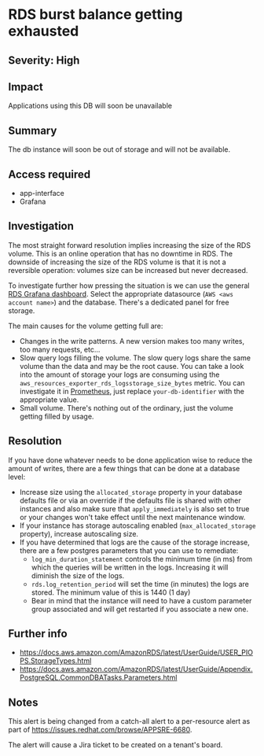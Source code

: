 # RDS burst balance getting exhausted

## Severity: High

## Impact

Applications using this DB will soon be unavailable

## Summary

The db instance will soon be out of storage and will not be available.

## Access required

* app-interface
* Grafana

## Investigation

The most straight forward resolution implies increasing the size of the RDS volume. This is an online operation that has no downtime in RDS. The downside of increasing the size of the RDS volume is that it is not a reversible operation: volumes size can be increased but never decreased.

To investigate further how pressing the situation is we can use the general [RDS Grafana dashboard](https://grafana.app-sre.devshift.net/d/AWSRDSdbi/aws-rds?orgId=1). Select the appropriate datasource (`AWS <aws account name>`) and the database. There's a dedicated panel for free storage.

The main causes for the volume getting full are:

* Changes in the write patterns. A new version makes too many writes, too many requests, etc...
* Slow query logs filling the volume. The slow query logs share the same volume than the data and may be the root cause. You can take a look into the amount of storage your logs are consuming using the `aws_resources_exporter_rds_logsstorage_size_bytes` metric. You can investigate it in [Prometheus](https://prometheus.app-sre-prod-01.devshift.net/graph?g0.expr=aws_resources_exporter_rds_logsstorage_size_bytes%7Bdbinstance_identifier%3D%22your-db-identifier%22%7D&g0.tab=0&g0.stacked=0&g0.show_exemplars=0&g0.range_input=1d), just replace `your-db-identifier` with the appropriate value.
* Small volume. There's nothing out of the ordinary, just the volume getting filled by usage.

## Resolution

If you have done whatever needs to be done application wise to reduce the amount of writes, there are a few things that can be done at a database level:

* Increase size using the `allocated_storage` property in your database defaults file or via an override if the defaults file is shared with other instances and also make sure that `apply_immediately` is also set to true or your changes won't take effect until the next maintenance window.
* If your instance has storage autoscaling enabled (`max_allocated_storage` property), increase autoscaling size.
* If you have determined that logs are the cause of the storage increase, there are a few postgres parameters that you can use to remediate:
  * `log_min_duration_statement` controls the minimum time (in ms) from which the queries will be written in the logs. Increasing it will diminish the size of the logs.
  * `rds.log_retention_period` will set the time (in minutes) the logs are stored. The minimum value of this is 1440 (1 day)
  * Bear in mind that the instance will need to have a custom parameter group associated and will get restarted if you associate a new one.

## Further info

* https://docs.aws.amazon.com/AmazonRDS/latest/UserGuide/USER_PIOPS.StorageTypes.html
* https://docs.aws.amazon.com/AmazonRDS/latest/UserGuide/Appendix.PostgreSQL.CommonDBATasks.Parameters.html

## Notes

This alert is being changed from a catch-all alert to a per-resource alert as part of https://issues.redhat.com/browse/APPSRE-6680.

The alert will cause a Jira ticket to be created on a tenant's board.
